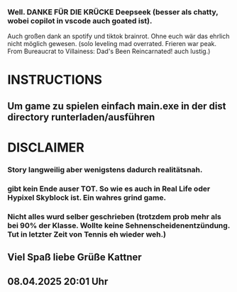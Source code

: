 ### Well. DANKE FÜR DIE KRÜCKE Deepseek (besser als chatty, wobei copilot in vscode auch goated ist). 
Auch großen dank an spotify und tiktok brainrot. 
Ohne euch wär das ehrlich nicht möglich gewesen. (solo leveling mad overrated.
Frieren war peak. From Bureaucrat to Villainess: Dad's Been Reincarnated!  auch lustig.)

# INSTRUCTIONS

## Um game zu spielen einfach main.exe in der dist directory runterladen/ausführen


# DISCLAIMER

### Story langweilig aber wenigstens dadurch realitätsnah.
### gibt kein Ende auser TOT. So wie es auch in Real Life oder Hypixel Skyblock ist. Ein wahres grind game.
### Nicht alles wurd selber geschrieben (trotzdem prob mehr als bei 90% der Klasse. Wollte keine Sehnenscheidenentzündung. Tut in letzter Zeit von Tennis eh wieder weh.)

## Viel Spaß liebe Grüße Kattner 

## 08.04.2025 20:01 Uhr

